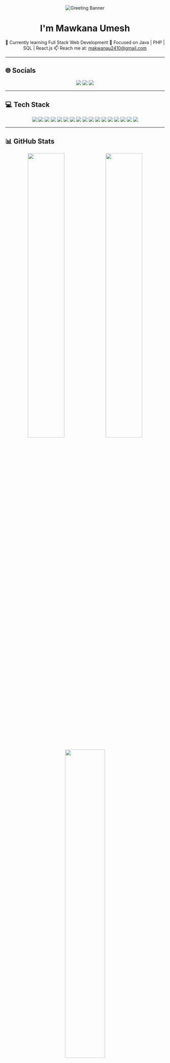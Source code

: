 <div align="center">
  <img 
    src="https://capsule-render.vercel.app/api?type=wave&height=80&section=header&color=0:0A0A0A,100:3A3A3A&text=Hi%20there%2C%20Welcome%20to%20my%20profile!&fontSize=24&fontColor=CCCCCC&animation=fadeIn"
    alt="Greeting Banner"
  />
</div>

<h1 align="center">I'm Mawkana Umesh</h1>

<p align="center">
  🔭 Currently learning Full Stack Web Development  
  🌱 Focused on Java | PHP | SQL | React.js  
  📫 Reach me at: <a href="mailto:makwanau2410@gmail.com">makwanau2410@gmail.com</a>
</p>

---

## 🌐 Socials

<p align="center">
  <a href="https://instagram.com/umesh.r.makwana"><img src="https://img.shields.io/badge/Instagram-%23E4405F.svg?logo=Instagram&logoColor=white" /></a>
  <a href="https://x.com/umesh_2410"><img src="https://img.shields.io/badge/X-black.svg?logo=X&logoColor=white" /></a>
  <a href="mailto:makwanau2410@gmail.com"><img src="https://img.shields.io/badge/Email-D14836?logo=gmail&logoColor=white" /></a>
</p>

---

## 💻 Tech Stack

<p align="center">
  <img src="https://img.shields.io/badge/C-%2300599C.svg?style=for-the-badge&logo=c&logoColor=white" />
  <img src="https://img.shields.io/badge/CSS3-%231572B6.svg?style=for-the-badge&logo=css3&logoColor=white" />
  <img src="https://img.shields.io/badge/HTML5-%23E34F26.svg?style=for-the-badge&logo=html5&logoColor=white" />
  <img src="https://img.shields.io/badge/Java-%23ED8B00.svg?style=for-the-badge&logo=openjdk&logoColor=white" />
  <img src="https://img.shields.io/badge/JavaScript-%23323330.svg?style=for-the-badge&logo=javascript&logoColor=%23F7DF1E" />
  <img src="https://img.shields.io/badge/PHP-%23777BB4.svg?style=for-the-badge&logo=php&logoColor=white" />
  <img src="https://img.shields.io/badge/Python-3670A0?style=for-the-badge&logo=python&logoColor=ffdd54" />
  <img src="https://img.shields.io/badge/Netlify-%23000000.svg?style=for-the-badge&logo=netlify&logoColor=#00C7B7" />
  <img src="https://img.shields.io/badge/Laravel-%23FF2D20.svg?style=for-the-badge&logo=laravel&logoColor=white" />
  <img src="https://img.shields.io/badge/.NET-5C2D91?style=for-the-badge&logo=.net&logoColor=white" />
  <img src="https://img.shields.io/badge/Apache-%23D42029.svg?style=for-the-badge&logo=apache&logoColor=white" />
  <img src="https://img.shields.io/badge/MySQL-4479A1.svg?style=for-the-badge&logo=mysql&logoColor=white" />
  <img src="https://img.shields.io/badge/Canva-%2300C4CC.svg?style=for-the-badge&logo=Canva&logoColor=white" />
  <img src="https://img.shields.io/badge/Git-%23F05033.svg?style=for-the-badge&logo=git&logoColor=white" />
  <img src="https://img.shields.io/badge/GitHub-%23121011.svg?style=for-the-badge&logo=github&logoColor=white" />
  <img src="https://img.shields.io/badge/Cisco-%23049fd9.svg?style=for-the-badge&logo=cisco&logoColor=black" />
  <img src="https://img.shields.io/badge/Portfolio-%23000000.svg?style=for-the-badge&logo=firefox&logoColor=#FF7139" />
</p>

---

## 📊 GitHub Stats

<p align="center">
  <img src="https://github-readme-stats.vercel.app/api?username=umesh2410&theme=dark&hide_border=false&include_all_commits=false&count_private=false" width="48%" />
  <img src="https://nirzak-streak-stats.vercel.app/?user=umesh2410&theme=dark&hide_border=false" width="48%" />
</p>

<p align="center">
  <img src="https://github-readme-stats.vercel.app/api/top-langs/?username=umesh2410&theme=dark&hide_border=false&include_all_commits=false&count_private=false&layout=compact" width="50%" />
</p>

---

### 🔝 Top Contributed Repo

<p align="center">
  <img src="https://github-contributor-stats.vercel.app/api?username=umesh2410&limit=5&theme=dark&combine_all_yearly_contributions=true" />
</p>

---

<!-- Snake Game Repo View -->
<div align="center">
  <img src="https://profile-readme-generator.com/assets/snake.svg" alt="Snake animation" />
</div>
